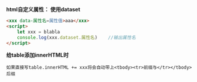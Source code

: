 **html自定义属性： 使用dataset**

```html
<xxx data-属性名=属性值>aaa</xxx>
<script>
	let xxx = blabla
	console.log(xxx.dataset.属性名)	//输出属性名
</script>
```

**给table添加innerHTML时**

	如果直接写table.innerHTML += xxx将会自动带上<tbody><tr>前缀与</tr></tbody>后缀